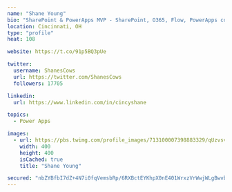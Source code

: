 ```yaml
---
name: "Shane Young"
bio: "SharePoint & PowerApps MVP - SharePoint, O365, Flow, PowerApps consulting? @PowerApps911 | Pure Snark? You found it."
location: Cincinnati, OH
type: "profile"
heat: 108

website: https://t.co/91p5BQ3pUe

twitter:
  username: ShanesCows
  url: https://twitter.com/ShanesCows
  followers: 17705

linkedin:
  url: https://www.linkedin.com/in/cincyshane

topics:
  - Power Apps

images:
  - url: https://pbs.twimg.com/profile_images/713100007398883329/qUzvsvQ3_400x400.jpg
    width: 400
    height: 400
    isCached: true
    title: "Shane Young"

secured: "nbZYBfbI7dZ+4N7i0fqVemsbRp/6RXBctEYKhpX0nE401WrxzVrWwjWLgBwvbMvrj9LChFkI9wEgyyp53JCd/cI340Ycs195E7euQXjA9JkSsR23z3zux7Yjo8VG0Xv3va4feJNKvzcky7CWaBJcxdaXAkJEz03m7Og+ffkTKfyoVWhKmUk3QK5RIE8mRh1PqGUYl0g3fTD2TKDfspGYUA2qfi3pxrkdHr+7cpqiPVgMABdSpE3lO20za5VF0tADFX6oj95F8u5YjQRZzElobFy3+Vfczr5D3o5Y6/J6G65A6aU5xy2Barqy5Dj3oc0emqCL+T0tz4YVqpih57FIN5sopRZTESaTRes/YZ0PVysV1z1j6zulvZ0lcB49ObgSaOqJmAXXCz/GrYRcA0i+YT/Ruvq2ifmWr55GVlIJ/Zk=;5pWn+g6VSKnBRXN5mZ1wQw=="
---
```


